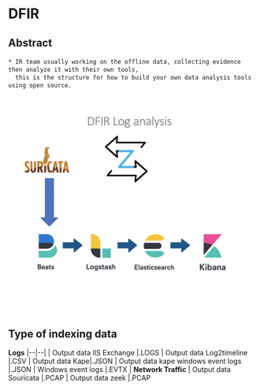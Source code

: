 
DFIR 
===========

Abstract
--------
    * IR team usually working on the offline data, collecting evidence then analyze it with their own tools,
      this is the structure for how to build your own data analysis tools using open source.

![alt text](https://github.com/Maboalenen/DFIR/blob/main/DFIR.jpg?raw=true)

Type of indexing data 
--------------
**Logs**
|--|--|
| Output data IIS Exchange |.LOGS
| Output data Log2timeline |.CSV
|	Output data Kape|.JSON
|	Output data kape windows event logs |.JSON
|	Windows event logs |.EVTX 
| **Network Traffic**
|	Output data Souricata  |.PCAP
|	Output data zeek |.PCAP


